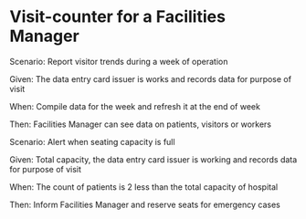 # Visit-counter for a Facilities Manager

Scenario: Report visitor trends during a week of operation

  Given: The data entry card issuer is works and records data for purpose of visit
  
  When: Compile data for the week and refresh it at the end of week
  
  Then: Facilities Manager can see data on patients, visitors or workers

Scenario: Alert when seating capacity is full

  Given: Total capacity, the data entry card issuer is working
  and records data for purpose of visit
  
  When: The count of patients is 2 less than the total capacity of hospital
  
  Then: Inform Facilities Manager and reserve seats for emergency cases
